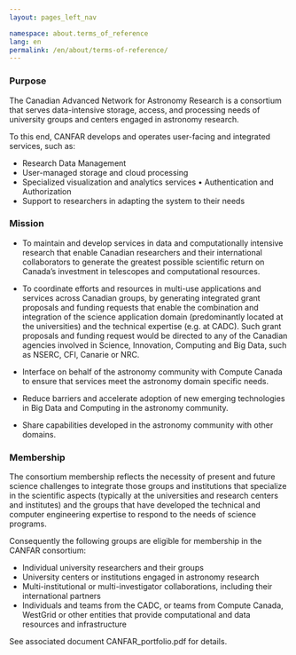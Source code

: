 ```yaml
---
layout: pages_left_nav

namespace: about.terms_of_reference
lang: en
permalink: /en/about/terms-of-reference/
---
```


<!-- Content start -->

### Purpose
The Canadian Advanced Network for Astronomy Research is a consortium that serves
data-intensive storage, access, and processing needs of university groups and
centers engaged in astronomy research.

To this end, CANFAR develops and operates user-facing and integrated services, 
such as:

  - Research Data Management
  - User-managed storage and cloud processing
  - Specialized visualization and analytics services • Authentication and Authorization
  - Support to researchers in adapting the system to their needs

### Mission
  - To maintain and develop services in data and computationally intensive 
  research that enable Canadian researchers and their international collaborators 
  to generate the greatest possible scientific return on Canada’s investment in 
  telescopes and computational resources.

  - To coordinate efforts and resources in multi-use applications and services
  across Canadian groups, by generating integrated grant proposals and funding
  requests that enable the combination and integration of the science
  application domain (predominantly located at the universities) and the
  technical expertise (e.g. at CADC). Such grant proposals and funding request
  would be directed to any of the Canadian agencies involved in Science,
  Innovation, Computing and Big Data, such as NSERC, CFI, Canarie or NRC.

  - Interface on behalf of the astronomy community with Compute Canada to ensure
  that services meet the astronomy domain specific needs.

  - Reduce barriers and accelerate adoption of new emerging technologies in Big
  Data and Computing in the astronomy community.
  
  - Share capabilities developed in the astronomy community with other domains.

### Membership

The consortium membership reflects the necessity of present and future
science challenges to integrate those groups and institutions that specialize
in the scientific aspects (typically at the universities and research centers
and institutes) and the groups that have developed the technical and computer
engineering expertise to respond to the needs of science programs.

Consequently the following groups are eligible for membership in the CANFAR consortium:

  - Individual university researchers and their groups
  - University centers or institutions engaged in astronomy research
  - Multi-institutional or multi-investigator collaborations, including their international partners
  - Individuals and teams from the CADC, or teams from Compute Canada, WestGrid 
  or other entities that provide computational and data resources and 
  infrastructure

See associated document CANFAR_portfolio.pdf for details.
